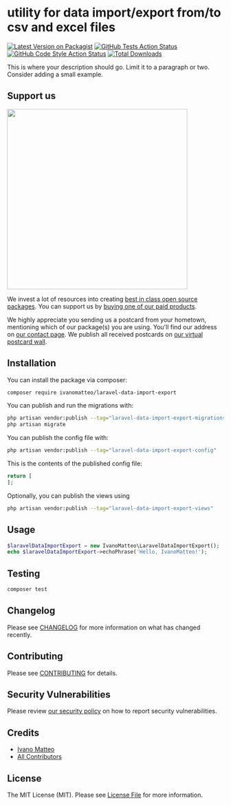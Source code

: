 # utility for data import/export from/to csv and excel files

[![Latest Version on Packagist](https://img.shields.io/packagist/v/ivanomatteo/laravel-data-import-export.svg?style=flat-square)](https://packagist.org/packages/ivanomatteo/laravel-data-import-export)
[![GitHub Tests Action Status](https://img.shields.io/github/workflow/status/ivanomatteo/laravel-data-import-export/run-tests?label=tests)](https://github.com/ivanomatteo/laravel-data-import-export/actions?query=workflow%3Arun-tests+branch%3Amain)
[![GitHub Code Style Action Status](https://img.shields.io/github/workflow/status/ivanomatteo/laravel-data-import-export/Check%20&%20fix%20styling?label=code%20style)](https://github.com/ivanomatteo/laravel-data-import-export/actions?query=workflow%3A"Check+%26+fix+styling"+branch%3Amain)
[![Total Downloads](https://img.shields.io/packagist/dt/ivanomatteo/laravel-data-import-export.svg?style=flat-square)](https://packagist.org/packages/ivanomatteo/laravel-data-import-export)

This is where your description should go. Limit it to a paragraph or two. Consider adding a small example.

## Support us

[<img src="https://github-ads.s3.eu-central-1.amazonaws.com/laravel-data-import-export.jpg?t=1" width="419px" />](https://spatie.be/github-ad-click/laravel-data-import-export)

We invest a lot of resources into creating [best in class open source packages](https://spatie.be/open-source). You can support us by [buying one of our paid products](https://spatie.be/open-source/support-us).

We highly appreciate you sending us a postcard from your hometown, mentioning which of our package(s) you are using. You'll find our address on [our contact page](https://spatie.be/about-us). We publish all received postcards on [our virtual postcard wall](https://spatie.be/open-source/postcards).

## Installation

You can install the package via composer:

```bash
composer require ivanomatteo/laravel-data-import-export
```

You can publish and run the migrations with:

```bash
php artisan vendor:publish --tag="laravel-data-import-export-migrations"
php artisan migrate
```

You can publish the config file with:

```bash
php artisan vendor:publish --tag="laravel-data-import-export-config"
```

This is the contents of the published config file:

```php
return [
];
```

Optionally, you can publish the views using

```bash
php artisan vendor:publish --tag="laravel-data-import-export-views"
```

## Usage

```php
$laravelDataImportExport = new IvanoMatteo\LaravelDataImportExport();
echo $laravelDataImportExport->echoPhrase('Hello, IvanoMatteo!');
```

## Testing

```bash
composer test
```

## Changelog

Please see [CHANGELOG](CHANGELOG.md) for more information on what has changed recently.

## Contributing

Please see [CONTRIBUTING](.github/CONTRIBUTING.md) for details.

## Security Vulnerabilities

Please review [our security policy](../../security/policy) on how to report security vulnerabilities.

## Credits

- [Ivano Matteo](https://github.com/ivanomatteo)
- [All Contributors](../../contributors)

## License

The MIT License (MIT). Please see [License File](LICENSE.md) for more information.
